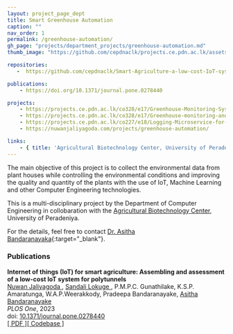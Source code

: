 ```yaml
---
layout: project_page_dept
title: Smart Greenhouse Automation
caption: ""
nav_order: 1
permalink: /greenhouse-automation/
gh_page: "projects/department_projects/greenhouse-automation.md"
thumb_image: "https://github.com/cepdnaclk/projects.ce.pdn.ac.lk/assets/11540782/7f6f4fec-2f9b-43d7-8140-642d9917e5bc"

repositories:
   -  https://github.com/cepdnaclk/Smart-Agriculture-a-low-cost-IoT-system-for-polytunnels

publications:
    - https://doi.org/10.1371/journal.pone.0278440

projects:
    - https://projects.ce.pdn.ac.lk/co328/e17/Greenhouse-Monitoring-System/
    - https://projects.ce.pdn.ac.lk/co328/e17/Greenhouse-monitoring-and-controlling-based-on-IOT-sensor-data/
    - https://projects.ce.pdn.ac.lk/co227/e18/Logging-Microservice-for-IoT-based-Smart-Agriculture-Project/
    - https://nuwanjaliyagoda.com/projects/greenhouse-automation/

links:
    - { title: 'Agricultural Biotechnology Center, University of Peradeniya', url: 'http://agri.pdn.ac.lk/agbc'}
---
```


The main objective of this project is to collect the environmental data from plant houses while controlling the environmental conditions and improving the quality and quantity of the plants with the use of IoT, Machine Learning and other Computer Engineering technologies.

This is a multi-disciplinary project by the Department of Computer Engineering in collobaration with the [Agricultural Biotechnology Center](http://agri.pdn.ac.lk/agbc/), University of Peradeniya.

For the details, feel free to contact [Dr. Asitha Bandaranayaka](https://people.ce.pdn.ac.lk/staff/academic/asitha-bandaranayake/){:target="_blank"}.



<!-- TODO: Replace with the publications widget -->
<div class="container pt-4">
    <h3>Publications</h3>
    <div class="my-1 p-2">
        <div class="row g-0">
            <div class="container" id="10.1371_journal.pone.0278440"><div class="clearfix">
                    <div class="row pt-2">
                        <div class="col d-flex flex-wrap">
                            <b><span class="text-primary">Internet of things (IoT) for smart agriculture: Assembling and assessment of a low-cost IoT system for polytunnels</span></b><br>
                        </div>
                    </div>
                    <div><a class="text-decoration-none" href="https://people.ce.pdn.ac.lk/students/e15/140/" target="_blank">
                            Nuwan Jaliyagoda
                        </a>, <a class="text-decoration-none" href="https://people.ce.pdn.ac.lk/students/e14/194/" target="_blank">
                            Sandali Lokuge
                        </a>, <span class="me-1">P.M.P.C. Gunathilake</span>, <span class="me-1">K.S.P. Amaratunga</span>, <span class="me-1">W.A.P.Weerakkody</span>, <span class="me-1">Pradeepa Bandaranayake</span>, <a class="text-decoration-none" href="https://people.ce.pdn.ac.lk/staff/academic/asitha-bandaranayake/" target="_blank">
                            Asitha Bandaranayake
                        </a></div>
                    <i>PLOS One</i>, 2023<br>
                    <span>
                        doi: <a class="text-muted" href="https://doi.org/10.1371/journal.pone.0278440" target="_blank">10.1371/journal.pone.0278440</a>
                    </span>
                </div>
                <div class="row pt-2">
                    <div class="col d-flex flex-wrap">
                        <!-- PDF --><a class="btn-link me-2" href="https://journals.plos.org/plosone/article/file?id=10.1371/journal.pone.0278440&type=printable" target="_blank">[ PDF ]</a><!-- PrePrint --><!-- Presentation --><!-- Codebase --><a class="btn-link me-2" href="https://github.com/cepdnaclk/Smart-Agriculture-a-low-cost-IoT-system-for-polytunnels" target="_blank">[ Codebase ]</a></div>
                </div>
        </div>
    </div>
</div>